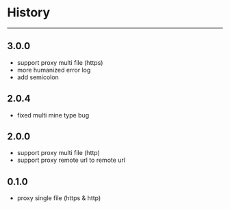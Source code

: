 # History
----
## 3.0.0
- support proxy multi file (https)
- more humanized error log
- add semicolon

## 2.0.4
- fixed multi mine type bug

## 2.0.0
- support proxy multi file (http)
- support proxy remote url to remote url

## 0.1.0

- proxy single file (https & http)

